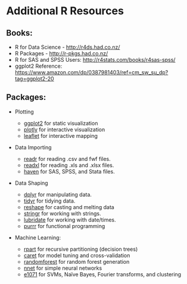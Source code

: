 # Additional R Resources

## Books:
*	R for Data Science - http://r4ds.had.co.nz/
*	R Packages - http://r-pkgs.had.co.nz/
*	R for SAS and SPSS Users: http://r4stats.com/books/r4sas-spss/
*	ggplot2 Reference: https://www.amazon.com/dp/0387981403/ref=cm_sw_su_dp?tag=ggplot2-20

## Packages:
* Plotting
  * [ggplot2](http://ggplot2.org/) for static visualization
  * [plotly](https://plot.ly/r/) for interactive visualization
  *	[leaflet](https://rstudio.github.io/leaflet/map_widget.html) for interactive mapping

* Data Importing
  *	[readr](http://github.com/hadley/readr) for reading .csv and fwf files.
  *	[readxl](http://github.com/hadley/readxl) for reading .xls and .xlsx files.
  *	[haven](http://github.com/hadley/haven) for SAS, SPSS, and Stata files.

* Data Shaping
  *	[dplyr](http://github.com/hadley/dplyr) for manipulating data.
  *	[tidyr](http://github.com/hadley/tidyr) for tidying data.
  *	[reshape](http://had.co.nz/reshape/) for casting and melting data
  *	[stringr](http://github.com/hadley/stringr) for working with strings.
  *	[lubridate](http://github.com/hadley/lubridate) for working with date/times.
  *	[purrr](https://jennybc.github.io/purrr-tutorial/) for functional programming

* Machine Learning:
  *	[rpart](https://cran.r-project.org/web/packages/rpart/vignettes/longintro.pdf) for recursive partitioning (decision trees)
  * [caret](https://topepo.github.io/caret/index.html) for model tuning and cross-validation
  * [randomforest](https://cran.r-project.org/web/packages/randomForest/randomForest.pdf) for random forest generation
  * [nnet](https://cran.r-project.org/web/packages/nnet/nnet.pdf) for simple neural networks
  *	[e1071](https://cran.r-project.org/web/packages/e1071/e1071.pdf) for SVMs, Naïve Bayes, Fourier transforms, and clustering
